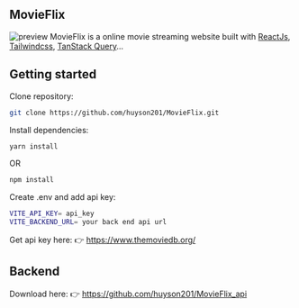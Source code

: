 ## MovieFlix
![preview](/public/preview.PNG)
MovieFlix is a online movie streaming website built with [ReactJs](https://react.dev/), [Tailwindcss](https://tailwindcss.com/), [TanStack Query](https://tanstack.com/query/latest)...

## Getting started

Clone repository:
```zsh
git clone https://github.com/huyson201/MovieFlix.git
```

Install dependencies:
```zsh
yarn install
```
OR

```zsh
npm install
```
Create .env and add api key:
```zsh
VITE_API_KEY= api_key
VITE_BACKEND_URL= your back end api url
```
Get api key here: :point_right: https://www.themoviedb.org/
## Backend
Download here: :point_right: https://github.com/huyson201/MovieFlix_api
